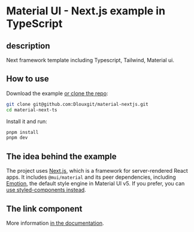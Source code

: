 # Material UI - Next.js example in TypeScript

## description

Next framework template including Typescript, Tailwind, Material ui.

## How to use

Download the example [or clone the repo](https://github.com/Dlouxgit/material-nextjs):

<!-- #default-branch-switch -->

```bash
git clone git@github.com:Dlouxgit/material-nextjs.git
cd material-next-ts
```

Install it and run:

```bash
pnpm install
pnpm dev
```

<!-- #default-branch-switch -->

## The idea behind the example

The project uses [Next.js](https://github.com/vercel/next.js), which is a framework for server-rendered React apps.
It includes `@mui/material` and its peer dependencies, including [Emotion](https://emotion.sh/docs/introduction), the default style engine in Material UI v5. If you prefer, you can [use styled-components instead](https://mui.com/material-ui/guides/interoperability/#styled-components).

## The link component

More information [in the documentation](https://mui.com/material-ui/guides/routing/#next-js).
